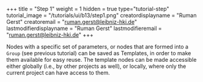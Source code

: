 +++
title = "Step 1"
weight = 1
hidden = true
type="tutorial-step"
tutorial_image = "/tutorials/ui/b13/step1.png"
creatordisplayname = "Ruman Gerst"
creatoremail = "ruman.gerst@leibniz-hki.de"
lastmodifierdisplayname = "Ruman Gerst"
lastmodifieremail = "ruman.gerst@leibniz-hki.de"
+++

Nodes with a specific set of parameters, or nodes that are formed into a `Group` (see previous tutorial) can be saved as Templates, in order to make them available for easy reuse. The template nodes can be made accessible either globally (i.e., by other projects as well), or locally, where only the current project can have access to them. 
